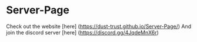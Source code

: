 # Server-Page
Check out the website [here] (https://dust-trust.github.io/Server-Page/)
And join the discord server [here] (https://discord.gg/4JqdeMnX6r)